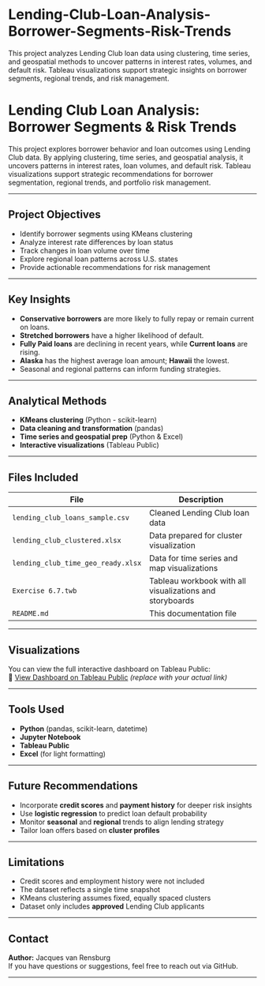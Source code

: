 # Lending-Club-Loan-Analysis-Borrower-Segments-Risk-Trends
This project analyzes Lending Club loan data using clustering, time series, and geospatial methods to uncover patterns in interest rates, volumes, and default risk. Tableau visualizations support strategic insights on borrower segments, regional trends, and risk management.

# Lending Club Loan Analysis: Borrower Segments & Risk Trends

This project explores borrower behavior and loan outcomes using Lending Club data. By applying clustering, time series, and geospatial analysis, it uncovers patterns in interest rates, loan volumes, and default risk. Tableau visualizations support strategic recommendations for borrower segmentation, regional trends, and portfolio risk management.

---

## Project Objectives

- Identify borrower segments using KMeans clustering
- Analyze interest rate differences by loan status
- Track changes in loan volume over time
- Explore regional loan patterns across U.S. states
- Provide actionable recommendations for risk management

---

## Key Insights

- **Conservative borrowers** are more likely to fully repay or remain current on loans.
- **Stretched borrowers** have a higher likelihood of default.
- **Fully Paid loans** are declining in recent years, while **Current loans** are rising.
- **Alaska** has the highest average loan amount; **Hawaii** the lowest.
- Seasonal and regional patterns can inform funding strategies.

---

## Analytical Methods

- **KMeans clustering** (Python - scikit-learn)
- **Data cleaning and transformation** (pandas)
- **Time series and geospatial prep** (Python & Excel)
- **Interactive visualizations** (Tableau Public)

---

## Files Included

| File | Description |
|------|-------------|
| `lending_club_loans_sample.csv` | Cleaned Lending Club loan data |
| `lending_club_clustered.xlsx` | Data prepared for cluster visualization |
| `lending_club_time_geo_ready.xlsx` | Data for time series and map visualizations |
| `Exercise 6.7.twb` | Tableau workbook with all visualizations and storyboards |
| `README.md` | This documentation file |

---

## Visualizations

You can view the full interactive dashboard on Tableau Public:  
🔗 [View Dashboard on Tableau Public](#) *(replace with your actual link)*

---

## Tools Used

- **Python** (pandas, scikit-learn, datetime)
- **Jupyter Notebook**
- **Tableau Public**
- **Excel** (for light formatting)

---

## Future Recommendations

- Incorporate **credit scores** and **payment history** for deeper risk insights
- Use **logistic regression** to predict loan default probability
- Monitor **seasonal** and **regional** trends to align lending strategy
- Tailor loan offers based on **cluster profiles**

---

## Limitations

- Credit scores and employment history were not included
- The dataset reflects a single time snapshot
- KMeans clustering assumes fixed, equally spaced clusters
- Dataset only includes **approved** Lending Club applicants

---

## Contact

**Author:** Jacques van Rensburg  
If you have questions or suggestions, feel free to reach out via GitHub.

---
